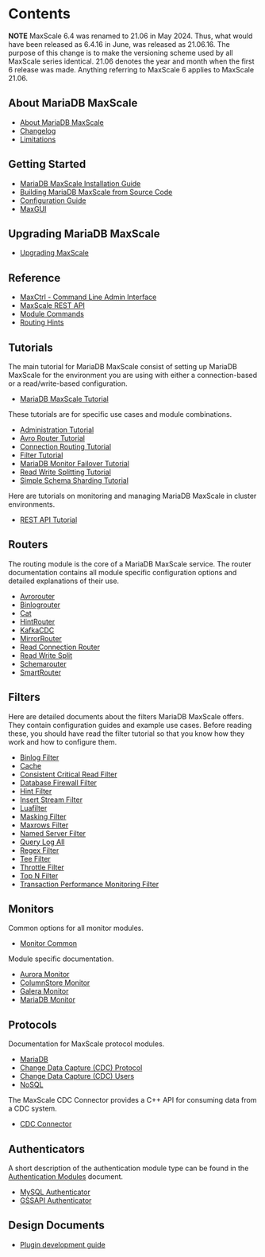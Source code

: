 
# Contents

**NOTE** MaxScale 6.4 was renamed to 21.06 in May 2024. Thus, what would have
been released as 6.4.16 in June, was released as 21.06.16. The purpose of this
change is to make the versioning scheme used by all MaxScale series
identical. 21.06 denotes the year and month when the first 6 release was made.
Anything referring to MaxScale 6 applies to MaxScale 21.06.

## About MariaDB MaxScale

 - [About MariaDB MaxScale](About/About-MaxScale.md)
 - [Changelog](Changelog.md)
 - [Limitations](About/Limitations.md)

## Getting Started

 - [MariaDB MaxScale Installation Guide](Getting-Started/MariaDB-MaxScale-Installation-Guide.md)
 - [Building MariaDB MaxScale from Source Code](Getting-Started/Building-MaxScale-from-Source-Code.md)
 - [Configuration Guide](Getting-Started/Configuration-Guide.md)
 - [MaxGUI](Getting-Started/MaxGUI.md)

## Upgrading MariaDB MaxScale

- [Upgrading MaxScale](Upgrading/Upgrading-MaxScale.md)

## Reference

 - [MaxCtrl - Command Line Admin Interface](Reference/MaxCtrl.md)
 - [MaxScale REST API](REST-API/API.md)
 - [Module Commands](Reference/Module-Commands.md)
 - [Routing Hints](Reference/Hint-Syntax.md)

## Tutorials

The main tutorial for MariaDB MaxScale consist of setting up MariaDB MaxScale for the environment you are using with either a connection-based or a read/write-based configuration.

 - [MariaDB MaxScale Tutorial](Tutorials/MaxScale-Tutorial.md)

These tutorials are for specific use cases and module combinations.

 - [Administration Tutorial](Tutorials/Administration-Tutorial.md)
 - [Avro Router Tutorial](Tutorials/Avrorouter-Tutorial.md)
 - [Connection Routing Tutorial](Tutorials/Connection-Routing-Tutorial.md)
 - [Filter Tutorial](Tutorials/Filter-Tutorial.md)
 - [MariaDB Monitor Failover Tutorial](Tutorials/MariaDB-Monitor-Failover.md)
 - [Read Write Splitting Tutorial](Tutorials/Read-Write-Splitting-Tutorial.md)
 - [Simple Schema Sharding Tutorial](Tutorials/Simple-Sharding-Tutorial.md)

Here are tutorials on monitoring and managing MariaDB MaxScale in cluster environments.

 - [REST API Tutorial](Tutorials/REST-API-Tutorial.md)

## Routers

The routing module is the core of a MariaDB MaxScale service. The router documentation
contains all module specific configuration options and detailed explanations
of their use.

 - [Avrorouter](Routers/Avrorouter.md)
 - [Binlogrouter](Routers/Binlogrouter.md)
 - [Cat](Routers/Cat.md)
 - [HintRouter](Routers/HintRouter.md)
 - [KafkaCDC](Routers/KafkaCDC.md)
 - [MirrorRouter](Routers/Mirror.md)
 - [Read Connection Router](Routers/ReadConnRoute.md)
 - [Read Write Split](Routers/ReadWriteSplit.md)
 - [Schemarouter](Routers/SchemaRouter.md)
 - [SmartRouter](Routers/SmartRouter.md)

## Filters

Here are detailed documents about the filters MariaDB MaxScale offers. They contain configuration guides and example use cases. Before reading these, you should have read the filter tutorial so that you know how they work and how to configure them.

 - [Binlog Filter](Filters/BinlogFilter.md)
 - [Cache](Filters/Cache.md)
 - [Consistent Critical Read Filter](Filters/CCRFilter.md)
 - [Database Firewall Filter](Filters/Database-Firewall-Filter.md)
 - [Hint Filter](Filters/Hintfilter.md)
 - [Insert Stream Filter](Filters/Insert-Stream-Filter.md)
 - [Luafilter](Filters/Luafilter.md)
 - [Masking Filter](Filters/Masking.md)
 - [Maxrows Filter](Filters/Maxrows.md)
 - [Named Server Filter](Filters/Named-Server-Filter.md)
 - [Query Log All](Filters/Query-Log-All-Filter.md)
 - [Regex Filter](Filters/Regex-Filter.md)
 - [Tee Filter](Filters/Tee-Filter.md)
 - [Throttle Filter](Filters/Throttle.md)
 - [Top N Filter](Filters/Top-N-Filter.md)
 - [Transaction Performance Monitoring Filter](Filters/Transaction-Performance-Monitoring-Filter.md)

## Monitors

Common options for all monitor modules.

 - [Monitor Common](Monitors/Monitor-Common.md)

Module specific documentation.

 - [Aurora Monitor](Monitors/Aurora-Monitor.md)
 - [ColumnStore Monitor](Monitors/ColumnStore-Monitor.md)
 - [Galera Monitor](Monitors/Galera-Monitor.md)
 - [MariaDB Monitor](Monitors/MariaDB-Monitor.md)

## Protocols

Documentation for MaxScale protocol modules.

 - [MariaDB](Protocols/MariaDB.md)
 - [Change Data Capture (CDC) Protocol](Protocols/CDC.md)
 - [Change Data Capture (CDC) Users](Protocols/CDC_users.md)
 - [NoSQL](Protocols/NoSQL.md)

The MaxScale CDC Connector provides a C++ API for consuming data from a CDC system.

 - [CDC Connector](Connectors/CDC-Connector.md)

## Authenticators

A short description of the authentication module type can be found in the
[Authentication Modules](Authenticators/Authentication-Modules.md)
document.

 - [MySQL Authenticator](Authenticators/MySQL-Authenticator.md)
 - [GSSAPI Authenticator](Authenticators/GSSAPI-Authenticator.md)

## Design Documents

 - [Plugin development guide](Design-Documents/Plugin-development-guide.md)
